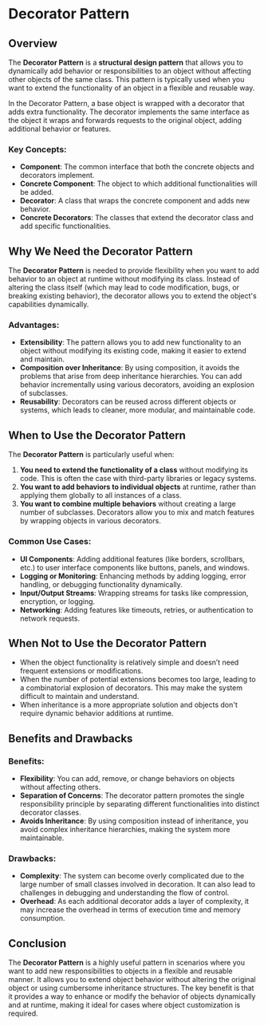 # Decorator Pattern

## Overview

The **Decorator Pattern** is a **structural design pattern** that allows you to dynamically add behavior or responsibilities to an object without affecting other objects of the same class. This pattern is typically used when you want to extend the functionality of an object in a flexible and reusable way.

In the Decorator Pattern, a base object is wrapped with a decorator that adds extra functionality. The decorator implements the same interface as the object it wraps and forwards requests to the original object, adding additional behavior or features.

### Key Concepts:
- **Component**: The common interface that both the concrete objects and decorators implement.
- **Concrete Component**: The object to which additional functionalities will be added.
- **Decorator**: A class that wraps the concrete component and adds new behavior.
- **Concrete Decorators**: The classes that extend the decorator class and add specific functionalities.

## Why We Need the Decorator Pattern

The **Decorator Pattern** is needed to provide flexibility when you want to add behavior to an object at runtime without modifying its class. Instead of altering the class itself (which may lead to code modification, bugs, or breaking existing behavior), the decorator allows you to extend the object's capabilities dynamically.

### Advantages:
- **Extensibility**: The pattern allows you to add new functionality to an object without modifying its existing code, making it easier to extend and maintain.
- **Composition over Inheritance**: By using composition, it avoids the problems that arise from deep inheritance hierarchies. You can add behavior incrementally using various decorators, avoiding an explosion of subclasses.
- **Reusability**: Decorators can be reused across different objects or systems, which leads to cleaner, more modular, and maintainable code.

## When to Use the Decorator Pattern

The **Decorator Pattern** is particularly useful when:

1. **You need to extend the functionality of a class** without modifying its code. This is often the case with third-party libraries or legacy systems.
2. **You want to add behaviors to individual objects** at runtime, rather than applying them globally to all instances of a class.
3. **You want to combine multiple behaviors** without creating a large number of subclasses. Decorators allow you to mix and match features by wrapping objects in various decorators.

### Common Use Cases:
- **UI Components**: Adding additional features (like borders, scrollbars, etc.) to user interface components like buttons, panels, and windows.
- **Logging or Monitoring**: Enhancing methods by adding logging, error handling, or debugging functionality dynamically.
- **Input/Output Streams**: Wrapping streams for tasks like compression, encryption, or logging.
- **Networking**: Adding features like timeouts, retries, or authentication to network requests.

## When Not to Use the Decorator Pattern

- When the object functionality is relatively simple and doesn’t need frequent extensions or modifications.
- When the number of potential extensions becomes too large, leading to a combinatorial explosion of decorators. This may make the system difficult to maintain and understand.
- When inheritance is a more appropriate solution and objects don't require dynamic behavior additions at runtime.

## Benefits and Drawbacks

### Benefits:
- **Flexibility**: You can add, remove, or change behaviors on objects without affecting others.
- **Separation of Concerns**: The decorator pattern promotes the single responsibility principle by separating different functionalities into distinct decorator classes.
- **Avoids Inheritance**: By using composition instead of inheritance, you avoid complex inheritance hierarchies, making the system more maintainable.

### Drawbacks:
- **Complexity**: The system can become overly complicated due to the large number of small classes involved in decoration. It can also lead to challenges in debugging and understanding the flow of control.
- **Overhead**: As each additional decorator adds a layer of complexity, it may increase the overhead in terms of execution time and memory consumption.

## Conclusion

The **Decorator Pattern** is a highly useful pattern in scenarios where you want to add new responsibilities to objects in a flexible and reusable manner. It allows you to extend object behavior without altering the original object or using cumbersome inheritance structures. The key benefit is that it provides a way to enhance or modify the behavior of objects dynamically and at runtime, making it ideal for cases where object customization is required.
